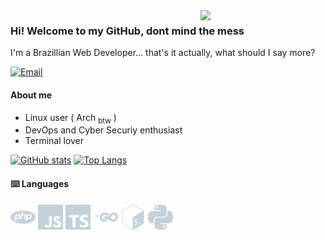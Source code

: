 <img src="https://media2.giphy.com/media/v1.Y2lkPTc5MGI3NjExNWx0MGIwNHZ1MGs5dndyYWo5ajkzcGlibXE5eTE5MzE5cWtpNW00YiZlcD12MV9pbnRlcm5hbF9naWZfYnlfaWQmY3Q9Zw/CuuSHzuc0O166MRfjt/giphy.gif" width="200" align="right" />

### Hi! Welcome to my GitHub, dont mind the mess
I'm a Brazillian Web Developer... that's it actually, what should I say more?

[![Email](https://img.shields.io/badge/nathancampolina.r@gmail.com-blue?logo=gmail&color=1f6feb&logoColor=c3d1d9)](mailto:nathancampolina.r@gmail.com)

#### About me
- Linux user ( Arch <sub>btw</sub> )
- DevOps and Cyber Securiy enthusiast
- Terminal lover

[![GitHub stats](https://github-readme-stats.vercel.app/api?username=spectronp&theme=github_dark&hide_title=true&show_icons=true)](https://github.com/anuraghazra/github-readme-stats)
[![Top Langs](https://github-readme-stats.vercel.app/api/top-langs/?username=anuraghazra&layout=compact&theme=github_dark)](https://github.com/anuraghazra/github-readme-stats)

#### :keyboard: Languages
<img src="https://raw.githubusercontent.com/spectronp/spectronp/main/images/php.svg" width="40" />
<img src="https://raw.githubusercontent.com/spectronp/spectronp/main/images/javascript.svg" width="40" />
<img src="https://raw.githubusercontent.com/spectronp/spectronp/main/images/typescript.svg" width="40" />
<img src="https://raw.githubusercontent.com/spectronp/spectronp/main/images/go.svg" width="40" />
<img src="https://raw.githubusercontent.com/spectronp/spectronp/main/images/gnubash.svg" width="40" />
<img src="https://raw.githubusercontent.com/spectronp/spectronp/main/images/python.svg" width="40" />
<!--
TODO

 :gear: Tools
 Linux Setup
 Currently
-->
